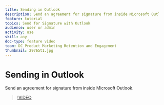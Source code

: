 ```yaml
---
title: Sending in Outlook
description: Send an agreement for signature from inside Microsoft Outlook.
feature: tutorial
topics: Send for Signature with Outlook
audience: user or admin
activity: use
skill: any
doc-type: feature video
team: DC Product Marketing Retention and Engagement
thumbnail: 29765t1.jpg
---
```


# Sending in Outlook

Send an agreement for signature from inside Microsoft Outlook.

>[!VIDEO](https://video.tv.adobe.com/v/29765t1?hidetitle=true)

